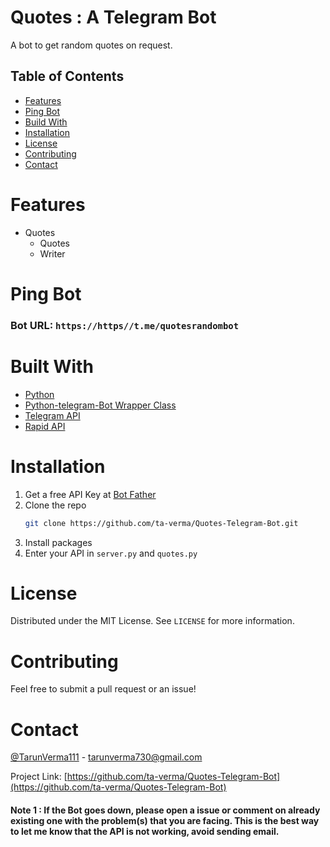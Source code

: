 Quotes : A Telegram Bot
======

A bot to get random quotes on request.


## Table of Contents

* [Features](#features)
* [Ping Bot](#Ping-Bot)
* [Build With](#Build-With)
* [Installation](#installation)
* [License](#License)
* [Contributing](#contributing)
* [Contact](#Contact)

# Features

* Quotes
  * Quotes
  * Writer


# Ping Bot
### Bot  URL: `https://https//t.me/quotesrandombot`



# Built With

* [Python](https://[www.python.org](https://www.python.org/))
* [Python-telegram-Bot Wrapper Class](https://github.com/python-telegram-bot/python-telegram-bot)
* [Telegram API](https://core.telegram.org/)
* [Rapid API](https://rapidapi.com/)


# Installation

1. Get a free API Key at [Bot Father](https://t.me/BotFather)
2. Clone the repo
   ```sh
   git clone https://github.com/ta-verma/Quotes-Telegram-Bot.git
   ```
3. Install packages
4. Enter your API in `server.py` and `quotes.py`


# License

Distributed under the MIT License. See `LICENSE` for more information.



# Contributing
Feel free to submit a pull request or an issue!

# Contact

[@TarunVerma111](https://twitter.com/TarunVerma111) - tarunverma730@gmail.com

Project Link: [https://github.com/ta-verma/Quotes-Telegram-Bot](https://github.com/ta-verma/Quotes-Telegram-Bot)


#### Note 1 : If the Bot goes down, please open a issue or comment on already existing one with the problem(s) that you are facing. This is the best way to let me know that the API is not working, avoid sending email. 

